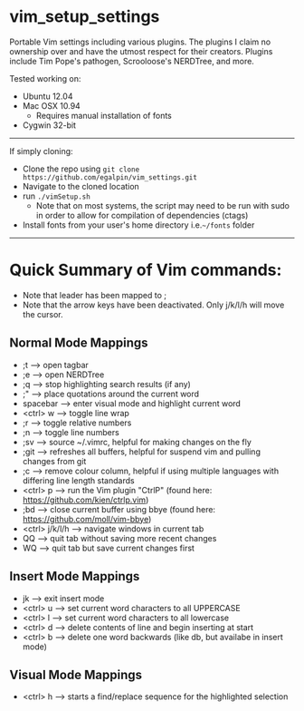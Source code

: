 vim_setup_settings
==================
Portable Vim settings including various plugins.
The plugins I claim no ownership over and have the utmost respect for their creators.  Plugins include Tim Pope's pathogen, Scrooloose's NERDTree, and more.

Tested working on:
  - Ubuntu 12.04
  - Mac OSX 10.94
    - Requires manual installation of fonts
  - Cygwin 32-bit

-----------------------------------------------------
If simply cloning:
  - Clone the repo using ```git clone https://github.com/egalpin/vim_settings.git```
  - Navigate to the cloned location
  - run ```./vimSetup.sh```
    - Note that on most systems, the script may need to be run with sudo in order to allow for compilation of dependencies (ctags)
  - Install fonts from your user's home directory i.e.```~/fonts``` folder

-----------------------------------------------------

Quick Summary of Vim commands:
===============================
  - Note that leader has been mapped to ;
  - Note that the arrow keys have been deactivated.  Only j/k/l/h will move the cursor.


Normal Mode Mappings
-----------------------------------------------------
  - ;t --> open tagbar
  - ;e --> open NERDTree
  - ;q --> stop highlighting search results (if any)
  - ;" --> place quotations around the current word
  - spacebar --> enter visual mode and highlight current word
  - \<ctrl\> w --> toggle line wrap
  - ;r --> toggle relative numbers
  - ;n --> toggle line numbers
  - ;sv --> source ~/.vimrc, helpful for making changes on the fly
  - ;git --> refreshes all buffers, helpful for suspend vim and pulling changes from git
  - ;c --> remove colour column, helpful if using multiple languages with differing line length standards
  - \<ctrl\> p --> run the Vim plugin "CtrlP" (found here:  https://github.com/kien/ctrlp.vim)
  - ;bd --> close current buffer using bbye (found here:  https://github.com/moll/vim-bbye)
  - \<ctrl\> j/k/l/h --> navigate windows in current tab
  - QQ --> quit tab without saving more recent changes
  - WQ --> quit tab but save current changes first


Insert Mode Mappings
-----------------------------------------------------
  - jk --> exit insert mode
  - \<ctrl\> u --> set current word characters to all UPPERCASE
  - \<ctrl\> l --> set current word characters to all lowercase
  - \<ctrl\> d --> delete contents of line and begin inserting at start
  - \<ctrl\> b --> delete one word backwards (like db, but availabe in insert mode)


<b>Visual Mode Mappings</b>
-----------------------------------------------------
  - \<ctrl\> h --> starts a find/replace sequence for the highlighted selection
  

